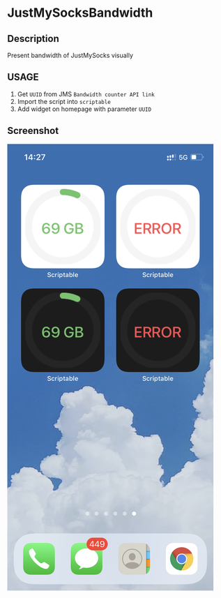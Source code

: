 # JustMySocksBandwidth

## Description

Present bandwidth of JustMySocks visually

## USAGE

1. Get `UUID` from JMS `Bandwidth counter API link`
2. Import the script into `scriptable`
3. Add widget on homepage with parameter `UUID`

## Screenshot

![Tux, the Linux mascot](https://github.com/YanxinTang/scriptable/raw/master/JustMySocksBandwidth/screenshots/01.png)
